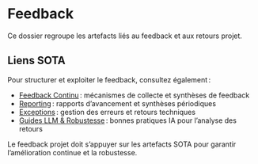 # Feedback
Ce dossier regroupe les artefacts liés au feedback et aux retours projet.

## Liens SOTA

Pour structurer et exploiter le feedback, consultez également :
- [Feedback Continu](../dev/feedback-continu/README.md) : mécanismes de collecte et synthèses de feedback
- [Reporting](../dev/reporting/README.md) : rapports d’avancement et synthèses périodiques
- [Exceptions](../dev/exceptions/README.md) : gestion des erreurs et retours techniques
- [Guides LLM & Robustesse](../dev/guides-llm-robustesse/README.md) : bonnes pratiques IA pour l’analyse des retours

Le feedback projet doit s’appuyer sur les artefacts SOTA pour garantir l’amélioration continue et la robustesse.
